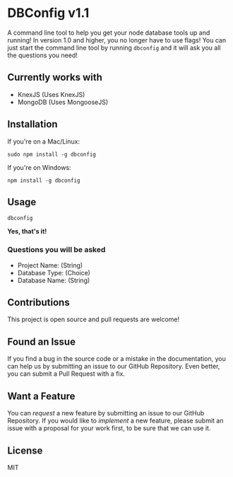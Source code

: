 # DBConfig v1.1

A command line tool to help you get your node database tools up and running! In version 1.0 and higher, you no longer have to use flags! You can just start the command line tool by running `dbconfig` and it will ask you all the questions you need!

## Currently works with

- KnexJS (Uses KnexJS)
- MongoDB (Uses MongooseJS)

## Installation

If you're on a Mac/Linux:

```shell
sudo npm install -g dbconfig
```

If you're on Windows:

```shell
npm install -g dbconfig
```

## Usage

```shell
dbconfig
```

 **Yes, that's it!**

### Questions you will be asked

- Project Name: (String)
- Database Type: (Choice)
- Database Name: (String)

## Contributions

This project is open source and pull requests are welcome!

## Found an Issue

If you find a bug in the source code or a mistake in the documentation, you can help us by submitting an issue to our GitHub Repository. Even better, you can submit a Pull Request with a fix.

## Want a Feature

You can *request* a new feature by submitting an issue to our GitHub
Repository. If you would like to *implement* a new feature, please submit an issue with a proposal for your work first, to be sure that we can use it.

## License

MIT
